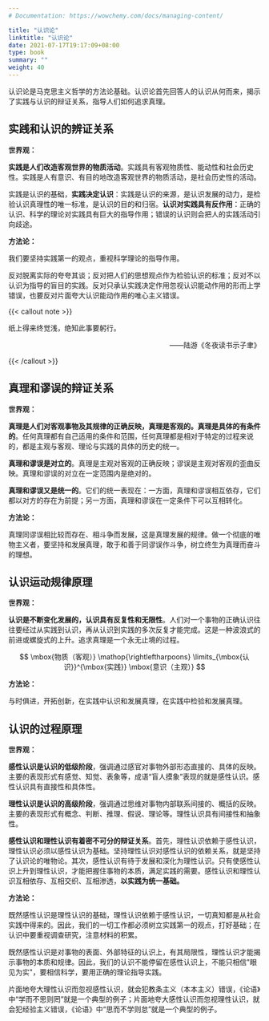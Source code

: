 ```yaml
---
# Documentation: https://wowchemy.com/docs/managing-content/

title: "认识论"
linktitle: "认识论"
date: 2021-07-17T19:17:09+08:00
type: book
summary: ""
weight: 40
---
```


认识论是马克思主义哲学的方法论基础。认识论首先回答人的认识从何而来，揭示了实践与认识的辩证关系，指导人们如何追求真理。

<!--more-->

## 实践和认识的辨证关系

**世界观：**

**实践是人们改造客观世界的物质活动**。实践具有客观物质性、能动性和社会历史性。实践是人有意识、有目的地改造客观世界的物质活动，是社会历史性的活动。

实践是认识的基础，**实践决定认识**：实践是认识的来源，是认识发展的动力，是检验认识真理性的唯一标准，是认识的目的和归宿。**认识对实践具有反作用**：正确的认识、科学的理论对实践具有巨大的指导作用；错误的认识则会把人的实践活动引向歧途。

**方法论：**

我们要坚持实践第一的观点，重视科学理论的指导作用。

反对脱离实际的夸夸其谈；反对把人们的思想观点作为检验认识的标准；反对不以认识为指导的盲目的实践。反对只承认实践决定作用忽视认识能动作用的形而上学错误，也要反对片面夸大认识能动作用的唯心主义错误。

{{< callout note >}}

纸上得来终觉浅，绝知此事要躬行。

<p align="right">——陆游《冬夜读书示子聿》</p>

{{< /callout >}}

## 真理和谬误的辩证关系

**世界观：**

**真理是人们对客观事物及其规律的正确反映，真理是客观的。真理是具体的有条件的**。任何真理都有自己适用的条件和范围，任何真理都是相对于特定的过程来说的，都是主观与客观、理论与实践的具体的历史的统一。

**真理和谬误是对立的**。真理是主观对客观的正确反映；谬误是主观对客观的歪曲反映。真理和谬误的对立在一定范围内是绝对的。

**真理和谬误又是统一的**。它们的统一表现在：一方面，真理和谬误相互依存，它们都以对方的存在为前提；另一方面，真理和谬误在一定条件下可以互相转化。

**方法论：**

真理同谬误相比较而存在、相斗争而发展，这是真理发展的规律。做一个彻底的唯物主义者，要坚持和发展真理，敢于和善于同谬误作斗争，树立终生为真理而奋斗的理想。

## 认识运动规律原理

**世界观：**

**认识是不断变化发展的，认识具有反复性和无限性**。人们对一个事物的正确认识往往要经过从实践到认识，再从认识到实践的多次反复才能完成。这是一种波浪式的前进或螺旋式的上升。追求真理是一个永无止境的过程。

$$
\mbox{物质（客观）} \mathop{\rightleftharpoons} \limits_{\mbox{认识}}^{\mbox{实践}} \mbox{意识（主观）}
$$

**方法论：**

与时俱进，开拓创新，在实践中认识和发展真理，在实践中检验和发展真理。

## 认识的过程原理

**世界观：**

**感性认识是认识的低级阶段**，强调通过感官对事物外部形态直接的、具体的反映。主要的表现形式有感觉、知觉、表象等，成语“盲人摸象”表现的就是感性认识。感性认识具有直接性和具体性。

**理性认识是认识的高级阶段**，强调通过思维对事物内部联系间接的、概括的反映。主要的表现形式有概念、判断、推理、假说、理论等。理性认识具有间接性和抽象性。

**感性认识和理性认识有着密不可分的辩证关系**。首先，理性认识依赖于感性认识，理性认识必须以感性认识为基础。坚持理性认识对感性认识的依赖关系，就是坚持了认识论的唯物论。其次，感性认识有待于发展和深化为理性认识。只有使感性认识上升到理性认识，才能把握住事物的本质，满足实践的需要。感性认识和理性认识互相依存、互相交织、互相渗透，**以实践为统一基础。**

**方法论：**

既然感性认识是理性认识的基础，理性认识依赖于感性认识，一切真知都是从社会实践中得来的。因此，我们的一切工作都必须树立实践第一的观点，打好基础；在认识中要重视调查研究，注意材料的积累。

既然感性认识是对事物的表面、外部特征的认识上，有其局限性，理性认识才能揭示事物的本质和规律。因此，我们的认识不能停留在感性认识上，不能只相信"眼见为实"，要相信科学，要用正确的理论指导实践。

片面地夸大理性认识而忽视感性认识，就会犯教条主义（本本主义）错误，《论语》中“学而不思则罔”就是一个典型的例子；片面地夸大感性认识而忽视理性认识，就会犯经验主义错误，《论语》中“思而不学则怠”就是一个典型的例子。